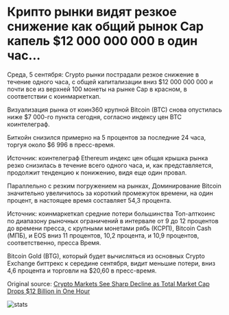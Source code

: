 # Крипто рынки видят резкое снижение как общий рынок Cap капель $12 000 000 000 в один час...

Среда, 5 сентября: Crypto рынки пострадали резкое снижение в течение одного часа, с общей капитализации вниз $12 000 000 000 и почти все из верхней 100 монеты на рынке Cap в красном, в соответствии с коинмаркеткап.

Визуализация рынка от коин360 крупной Bitcoin (BTC) снова опустилась ниже $7 000-го пункта сегодня, согласно индексу цен BTC коинтелеграф.

Биткойн снизился примерно на 5 процентов за последние 24 часа, торгуя около $6 996 в пресс-время.

Источник: коинтелеграф Ethereum индекс цен общая крышка рынка резко снизилась в течение всего одного часа, и, как представляется, продолжит тенденцию к понижению, видя еще один провал.

Параллельно с резким погружением на рынках, Доминирование Bitcoin значительно увеличилось за короткий промежуток времени, на один процент, в настоящее время составляет 54,3 процента.

Источник: коинмаркеткап средние потери большинства Топ-алткоинс по диапазону рыночных ограничений в интервале от 9 до 12 процентов до времени пресса, с крупными монетами рябь (КСРП), Bitcoin Cash (МПБ), и EOS вниз 11 процентов, 10,2 процента, и 10,9 процентов, соответственно, пресса Время.

Bitcoin Gold (BTG), который будет вычисляться из основных Crypto Exchange биттрекс к середине сентября, видит меньшие потери, вниз 4,6 процента и торговли на $20,60 в пресс-время.

Original source: [Crypto Markets See Sharp Decline as Total Market Cap Drops $12 Billion in One Hour](https://cointelegraph.com/news/crypto-markets-see-sharp-decline-as-total-market-cap-drops-12-billion-in-one-hour)

![stats](https://c.statcounter.com/11760860/0/a89fa40b/1/ "stats")